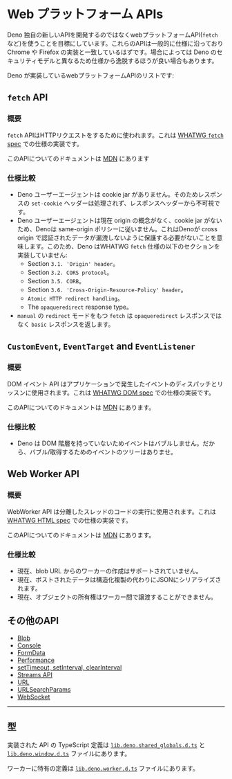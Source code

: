 <!-- # Web Platform APIs -->
# Web プラットフォーム APIs

<!--
Deno aims to use web platform APIs (like `fetch`) instead of inventing a new
proprietary API where it makes sense. These APIs generally follow the
specifications and should match the implementation in Chrome and Firefox. In
some cases it makes sense to deviate from the spec slightly, because of the
different security model Deno has.
-->
Deno 独自の新しいAPIを開発するのではなくwebプラットフォームAPI(`fetch` など)を使うことを目標にしています。これらのAPIは一般的に仕様に沿っており Chrome や Firefox の実装と一致しているはずです。場合によっては Deno のセキュリティモデルと異なるため仕様から逸脱するほうが良い場合もあります。

<!-- Here is a list of web platform APIs Deno implements: -->
Deno が実装しているwebプラットフォームAPIのリストです:

## `fetch` API

<!-- ### Overview -->
### 概要

<!--
The `fetch` API can be used to make HTTP requests. It is implemented as
specified in the [WHATWG `fetch` spec](https://fetch.spec.whatwg.org/).
-->
`fetch` APIはHTTPリクエストをするために使われます。これは [WHATWG `fetch` spec](https://fetch.spec.whatwg.org/) での仕様の実装です。

<!--
You can find documentation about this API on
[MDN](https://developer.mozilla.org/en-US/docs/Web/API/Fetch_API).
-->
このAPIについてのドキュメントは [MDN](https://developer.mozilla.org/ja/docs/Web/API/Fetch_API) にあります

<!-- ### Spec deviations -->
### 仕様比較

<!--
- The Deno user agent does not have a cookie jar. As such, the `set-cookie`
  header on a response is not processed, or filtered from the visible response
  headers.
- Deno does not follow the same-origin policy, because the Deno user agent
  currently does not have the concept of origins, and it does not have a cookie
  jar. This means Deno does not need to protect against leaking authenticated
  data cross origin. Because of this Deno does not implement the following
  sections of the WHATWG `fetch` specification:
  - Section `3.1. 'Origin' header`.
  - Section `3.2. CORS protocol`.
  - Section `3.5. CORB`.
  - Section `3.6. 'Cross-Origin-Resource-Policy' header`.
  - `Atomic HTTP redirect handling`.
  - The `opaqueredirect` response type.
- A `fetch` with a `redirect` mode of `manual` will return a `basic` response
  rather than an `opaqueredirect` response.
-->

- Deno ユーザーエージェントは cookie jar がありません。そのためレスポンスの `set-cookie` ヘッダーは処理されず、レスポンスヘッダーから不可視です。
- Deno ユーザーエージェントは現在 origin の概念がなく、cookie jar がないため、Denoは same-origin ポリシーに従いません。これはDenoが cross origin で認証されたデータが漏洩しないように保護する必要がないことを意味します。このため、Deno はWHATWG `fetch` 仕様の以下のセクションを実装していません:
  - Section `3.1. 'Origin' header`。
  - Section `3.2. CORS protocol`。
  - Section `3.5. CORB`。
  - Section `3.6. 'Cross-Origin-Resource-Policy' header`。
  - `Atomic HTTP redirect handling`。
  - The `opaqueredirect` response type。
- `manual` の `redirect` モードをもつ `fetch` は `opaqueredirect` レスポンスではなく `basic` レスポンスを返します。

## `CustomEvent`, `EventTarget` and `EventListener`

<!-- ### Overview -->
### 概要

<!--
The DOM Event API can be used to dispatch and listen to events happening in an
application. It is implemented as specified in the
[WHATWG DOM spec](https://dom.spec.whatwg.org/#events).
-->
DOM イベント API はアプリケーションで発生したイベントのディスパッチとリッスンに使用されます。これは [WHATWG DOM spec](https://dom.spec.whatwg.org/#events) での仕様の実装です。

<!--
You can find documentation about this API on
[MDN](https://developer.mozilla.org/en-US/docs/Web/API/EventTarget).
-->
このAPIについてのドキュメントは [MDN](https://developer.mozilla.org/ja/docs/Web/API/EventTarget) にあります。

<!-- ### Spec deviations -->
### 仕様比較

<!--
- Events do not bubble, because Deno does not have a DOM hierarchy, so there is
  no tree for Events to bubble/capture through.
-->
- Deno は DOM 階層を持っていないためイベントはバブルしません。だから、バブル/取得するためのイベントのツリーはありませ。

## Web Worker API

<!-- ### Overview -->
### 概要

<!--
The WebWorker API can be used to executing code in a separate thread. It is
implemented as specified in the
[WHATWG HTML spec](https://html.spec.whatwg.org/multipage/workers.html#workers).
-->
WebWorker API は分離したスレッドのコードの実行に使用されます。これは [WHATWG HTML spec](https://html.spec.whatwg.org/multipage/workers.html#workers) での仕様の実装です。

<!--
You can find documentation about this API on
[MDN](https://developer.mozilla.org/en-US/docs/Web/API/Worker).
-->
このAPIについてのドキュメントは [MDN](https://developer.mozilla.org/ja/docs/Web/API/Worker) にあります。

<!-- ### Spec deviations -->
### 仕様比較

<!--
- Currently creating workers from blob URLs is not supported.
- Currently posted data is serialized to JSON instead of structured cloning.
- Currently object ownership cannot be transferred between workers.
-->
- 現在、blob URL からのワーカーの作成はサポートされていません。
- 現在、ポストされたデータは構造化複製の代わりにJSONにシリアライズされます。
- 現在、オブジェクトの所有権はワーカー間で譲渡することができません。

<!-- ## Other APIs -->
## その他のAPI

<!--
- [Blob](https://developer.mozilla.org/en-US/docs/Web/API/Blob)
- [Console](https://developer.mozilla.org/en-US/docs/Web/API/Console)
- [FormData](https://developer.mozilla.org/en-US/docs/Web/API/FormData)
- [Performance](https://developer.mozilla.org/en-US/docs/Web/API/Performance)
- [setTimeout, setInterval, clearInterval](https://developer.mozilla.org/en-US/docs/Web/API/setTimeout)
- [Streams API](https://developer.mozilla.org/en-US/docs/Web/API/Streams_API)
- [URL](https://developer.mozilla.org/en-US/docs/Web/API/URL)
- [URLSearchParams](https://developer.mozilla.org/en-US/docs/Web/API/URLSearchParams)
- [WebSocket](https://developer.mozilla.org/en-US/docs/Web/API/WebSocket)
-->
- [Blob](https://developer.mozilla.org/ja/docs/Web/API/Blob)
- [Console](https://developer.mozilla.org/ja/docs/Web/API/Console)
- [FormData](https://developer.mozilla.org/ja/docs/Web/API/FormData)
- [Performance](https://developer.mozilla.org/ja/docs/Web/API/Performance)
- [setTimeout, setInterval, clearInterval](https://developer.mozilla.org/en-US/docs/Web/API/setTimeout)
- [Streams API](https://developer.mozilla.org/ja/docs/Web/API/Streams_API)
- [URL](https://developer.mozilla.org/ja/docs/Web/API/URL)
- [URLSearchParams](https://developer.mozilla.org/ja/docs/Web/API/URLSearchParams)
- [WebSocket](https://developer.mozilla.org/ja/docs/Web/API/WebSocket)

---

<!-- ## Typings -->
## 型

<!--
The TypeScript definitions for the implemented web APIs can be found in the
[`lib.deno.shared_globals.d.ts`](https://github.com/denoland/deno/blob/$CLI_VERSION/cli/dts/lib.deno.shared_globals.d.ts)
and
[`lib.deno.window.d.ts`](https://github.com/denoland/deno/blob/$CLI_VERSION/cli/dts/lib.deno.window.d.ts)
files.
-->
実装された API の TypeScript 定義は [`lib.deno.shared_globals.d.ts`](https://github.com/denoland/deno/blob/$CLI_VERSION/cli/dts/lib.deno.shared_globals.d.ts) と [`lib.deno.window.d.ts`](https://github.com/denoland/deno/blob/$CLI_VERSION/cli/dts/lib.deno.window.d.ts) ファイルにあります。

<!--
Definitions that are specific to workers can be found in the
[`lib.deno.worker.d.ts`](https://github.com/denoland/deno/blob/$CLI_VERSION/cli/dts/lib.deno.worker.d.ts)
file.
-->
ワーカーに特有の定義は [`lib.deno.worker.d.ts`](https://github.com/denoland/deno/blob/$CLI_VERSION/cli/dts/lib.deno.worker.d.ts) ファイルにあります。
